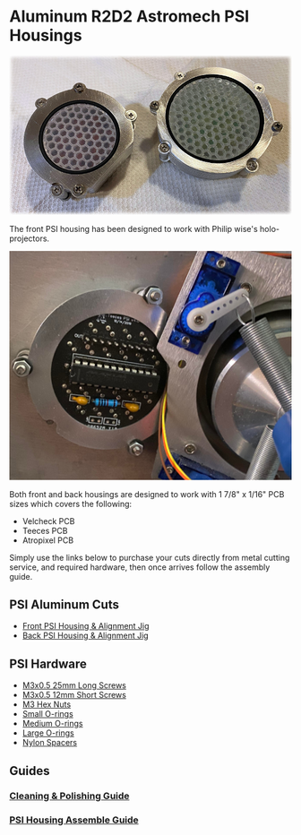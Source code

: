 # Aluminum R2D2 Astromech PSI Housings

<img src="/assets/intro.jpg" />

The front PSI housing has been designed to work with Philip wise's holo-projectors. 

<img src="/assets/317455864_876173603411019_6171917019506071352_n.jpg" />

Both front and back housings are designed to work with 1 7/8" x 1/16" PCB sizes which covers the following:

- Velcheck PCB
- Teeces PCB
- Atropixel PCB

Simply use the links below to purchase your cuts directly from metal cutting service, and required hardware, then once arrives follow the assembly guide.

## PSI Aluminum Cuts

- [Front PSI Housing & Alignment Jig](https://cart.sendcutsend.com/5igkomj3rr9p)
- [Back PSI Housing & Alignment Jig](https://cart.sendcutsend.com/djhoyyqhtpox)


## PSI Hardware
- [M3x0.5 25mm Long Screws](https://www.mcmaster.com/91801A620/)
- [M3x0.5 12mm Short Screws](https://www.mcmaster.com/91801A158/)
- [M3 Hex Nuts](https://www.mcmaster.com/94150A325/)
- [Small O-rings](https://www.mcmaster.com/1295N114/)
- [Medium O-rings](https://www.mcmaster.com/1295N262/)
- [Large O-rings](https://www.mcmaster.com/1295N266/)
- [Nylon Spacers](https://www.mcmaster.com/93657A506/)


## Guides
### [Cleaning & Polishing Guide](https://github.com/drolsen/r2d2-psi-housing/wiki/Cleaning-&-Polishing-Guide)
### [PSI Housing Assemble Guide](https://github.com/drolsen/r2d2-psi-housing/wiki/PSI-Housing-Assembling)
